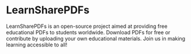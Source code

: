 # LearnSharePDFs
LearnSharePDFs is an open-source project aimed at providing free educational PDFs to students worldwide. Download PDFs for free or contribute by uploading your own educational materials. Join us in making learning accessible to all!
